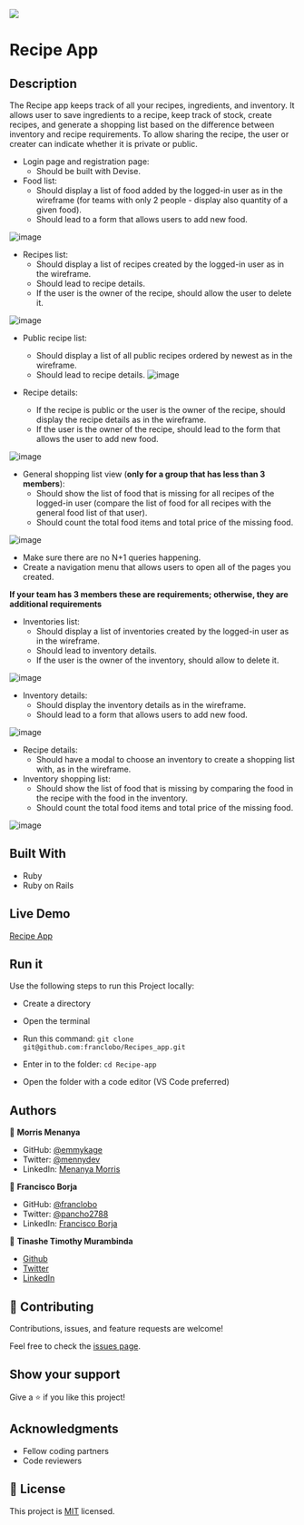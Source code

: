 ![](https://img.shields.io/badge/Microverse-blueviolet)

# Recipe App

## Description

The Recipe app keeps track of all your recipes, ingredients, and inventory. It allows user to save ingredients to a recipe, keep track of stock, create recipes, and generate a shopping list based on the difference between inventory and recipe requirements. To allow sharing the recipe, the user or creater can indicate whether it is private or public.

- Login page and registration page:
    - Should be built with Devise.
- Food list:
    - Should display a list of food added by the logged-in user as in the wireframe (for teams with only 2 people - display also quantity of a given food).
    - Should lead to a form that allows users to add new food.

![image](https://user-images.githubusercontent.com/58642949/194434405-8570ba14-2a83-48f3-ae0d-8a6b4d0fdba2.png)

- Recipes list:
    - Should display a list of recipes created by the logged-in user as in the wireframe.
    - Should lead to recipe details.
    - If the user is the owner of the recipe, should allow the user to delete it.

![image](https://user-images.githubusercontent.com/58642949/194434497-8a0f10a0-0106-41e1-83f9-83e8d178254a.png)

- Public recipe list:
    - Should display a list of all public recipes ordered by newest as in the wireframe.
    - Should lead to recipe details.
![image](https://user-images.githubusercontent.com/58642949/194434532-b6565044-c2c7-46a7-ab05-48ec06d9cf08.png)

- Recipe details:
    - If the recipe is public or the user is the owner of the recipe, should display the recipe details as in the wireframe.
    - If the user is the owner of the recipe, should lead to the form that allows the user to add new food.

![image](https://user-images.githubusercontent.com/58642949/194434626-13e4c11f-0df3-4f71-8759-dbf92a1693dc.png)

- General shopping list view (**only for a group that has less than 3 members**):
    - Should show the list of food that is missing for all recipes of the logged-in user (compare the list of food for all recipes with the general food list of that user).
    - Should count the total food items and total price of the missing food.

![image](https://user-images.githubusercontent.com/58642949/194434690-ec583765-b79a-4fd5-b1e9-9865e4a64ced.png)

- Make sure there are no N+1 queries happening.
- Create a navigation menu that allows users to open all of the pages you created.

**If your team has 3 members these are requirements; otherwise, they are additional requirements**

- Inventories list:
    - Should display a list of inventories created by the logged-in user as in the wireframe.
    - Should lead to inventory details.
    - If the user is the owner of the inventory, should allow to delete it.

![image](https://user-images.githubusercontent.com/58642949/194434752-03d5b06d-5f4b-4dbb-9475-de9ba4139bd2.png)

- Inventory details:
    - Should display the inventory details as in the wireframe.
    - Should lead to a form that allows users to add new food.

![image](https://user-images.githubusercontent.com/58642949/194434800-ec7e40dd-2c49-4f57-bfc8-30af7da8fec8.png)

- Recipe details:
    - Should have a modal to choose an inventory to create a shopping list with, as in the wireframe.
- Inventory shopping list:
    - Should show the list of food that is missing by comparing the food in the recipe with the food in the inventory.
    - Should count the total food items and total price of the missing food.

![image](https://user-images.githubusercontent.com/58642949/194434851-ea15e7bc-e080-42b4-99de-68d0badf0fdd.png)



## Built With

- Ruby
- Ruby on Rails

## Live Demo

[Recipe App](https://recipes-app09122022.herokuapp.com/)

## Run it

Use the following steps to run this Project locally:

- Create a directory

- Open the terminal

- Run this command:
`git clone git@github.com:franclobo/Recipes_app.git`

- Enter in to the folder:
`cd Recipe-app`

- Open the folder with a code editor (VS Code preferred)


## Authors

👤 **Morris Menanya**

- GitHub: [@emmykage](https://github.com/Emmykage)
- Twitter: [@mennydev](https://twitter.com/mennydev)
- LinkedIn: [Menanya Morris](https://www.linkedin.com/in/morris-menanya)

👤 **Francisco Borja**

- GitHub: [@franclobo](https://github.com/franclobo)
- Twitter: [@pancho2788](https://twitter.com/Pancho2788)
- LinkedIn: [Francisco Borja](https://www.linkedin.com/in/francisco-borja-lobato/)

👤 **Tinashe Timothy Murambinda**

- <a href="https://github.com/Draxeytina/">Github</a>
- <a href="https://twitter.com/tinamura2">Twitter</a>
- <a href="https://www.linkedin.com/in/timothy-tinashe-murambinda">LinkedIn</a>


## 🤝 Contributing

Contributions, issues, and feature requests are welcome!

Feel free to check the [issues page](../../issues/).

## Show your support

Give a ⭐️ if you like this project!

## Acknowledgments

- Fellow coding partners
- Code reviewers


## 📝 License

This project is [MIT](./LICENSE) licensed.
